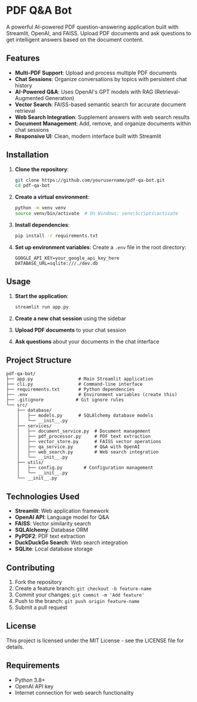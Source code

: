 # PDF Q&A Bot

A powerful AI-powered PDF question-answering application built with Streamlit, OpenAI, and FAISS. Upload PDF documents and ask questions to get intelligent answers based on the document content.

## Features

- **Multi-PDF Support**: Upload and process multiple PDF documents
- **Chat Sessions**: Organize conversations by topics with persistent chat history
- **AI-Powered Q&A**: Uses OpenAI's GPT models with RAG (Retrieval-Augmented Generation)
- **Vector Search**: FAISS-based semantic search for accurate document retrieval
- **Web Search Integration**: Supplement answers with web search results
- **Document Management**: Add, remove, and organize documents within chat sessions
- **Responsive UI**: Clean, modern interface built with Streamlit

## Installation

1. **Clone the repository**:
   ```bash
   git clone https://github.com/yourusername/pdf-qa-bot.git
   cd pdf-qa-bot
   ```

2. **Create a virtual environment**:
   ```bash
   python -m venv venv
   source venv/bin/activate  # On Windows: venv\Scripts\activate
   ```

3. **Install dependencies**:
   ```bash
   pip install -r requirements.txt
   ```

4. **Set up environment variables**:
   Create a `.env` file in the root directory:
   ```env
   GOOGLE_API_KEY=your_google_api_key_here
   DATABASE_URL=sqlite:///./dev.db
   ```

## Usage

1. **Start the application**:
   ```bash
   streamlit run app.py
   ```

2. **Create a new chat session** using the sidebar

3. **Upload PDF documents** to your chat session

4. **Ask questions** about your documents in the chat interface

## Project Structure

```
pdf-qa-bot/
├── app.py                 # Main Streamlit application
├── cli.py                 # Command-line interface
├── requirements.txt       # Python dependencies
├── .env                   # Environment variables (create this)
├── .gitignore            # Git ignore rules
└── src/
    ├── database/
    │   ├── models.py      # SQLAlchemy database models
    │   └── __init__.py
    ├── services/
    │   ├── document_service.py  # Document management
    │   ├── pdf_processor.py     # PDF text extraction
    │   ├── vector_store.py      # FAISS vector operations
    │   ├── qa_service.py        # Q&A with OpenAI
    │   ├── web_search.py        # Web search integration
    │   └── __init__.py
    ├── utils/
    │   ├── config.py        # Configuration management
    │   └── __init__.py
    └── __init__.py
```

## Technologies Used

- **Streamlit**: Web application framework
- **OpenAI API**: Language model for Q&A
- **FAISS**: Vector similarity search
- **SQLAlchemy**: Database ORM
- **PyPDF2**: PDF text extraction
- **DuckDuckGo Search**: Web search integration
- **SQLite**: Local database storage

## Contributing

1. Fork the repository
2. Create a feature branch: `git checkout -b feature-name`
3. Commit your changes: `git commit -m 'Add feature'`
4. Push to the branch: `git push origin feature-name`
5. Submit a pull request

## License

This project is licensed under the MIT License - see the LICENSE file for details.

## Requirements

- Python 3.8+
- OpenAI API key
- Internet connection for web search functionality 
